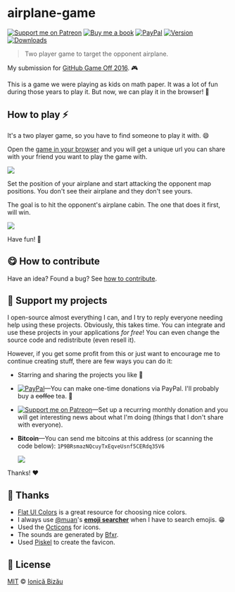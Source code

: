 
# airplane-game

 [![Support me on Patreon][badge_patreon]][patreon] [![Buy me a book][badge_amazon]][amazon] [![PayPal][badge_paypal_donate]][paypal-donations] [![Version](https://img.shields.io/npm/v/airplane-game.svg)](https://www.npmjs.com/package/airplane-game) [![Downloads](https://img.shields.io/npm/dt/airplane-game.svg)](https://www.npmjs.com/package/airplane-game)

> Two player game to target the opponent airplane.


My submission for [GitHub Game Off 2016](https://github.com/blog/2274-game-off-theme-announcement). :video_game:

This is a game we were playing as kids on math paper. It was a lot of fun during those years to play it. But now, we can play it in the browser! :rocket:

## How to play :zap:

It's a two player game, so you have to find someone to play it with. :smile:

Open the [game in your browser](https://ionicabizau.github.io/airplane-game/) and you will get a unique url you can share with your friend you want to play the game with.

[![](http://i.imgur.com/BgMwcGM.png)](https://ionicabizau.github.io/airplane-game/)

Set the position of your airplane and start attacking the opponent map positions. You don't see their airplane and they don't see yours.

The goal is to hit the opponent's airplane cabin. The one that does it first, will win.

![](http://i.imgur.com/cCeZOfY.png)

Have fun! :tada:


## :yum: How to contribute
Have an idea? Found a bug? See [how to contribute][contributing].


## :sparkling_heart: Support my projects

I open-source almost everything I can, and I try to reply everyone needing help using these projects. Obviously,
this takes time. You can integrate and use these projects in your applications *for free*! You can even change the source code and redistribute (even resell it).

However, if you get some profit from this or just want to encourage me to continue creating stuff, there are few ways you can do it:

 - Starring and sharing the projects you like :rocket:
 - [![PayPal][badge_paypal]][paypal-donations]—You can make one-time donations via PayPal. I'll probably buy a ~~coffee~~ tea. :tea:
 - [![Support me on Patreon][badge_patreon]][patreon]—Set up a recurring monthly donation and you will get interesting news about what I'm doing (things that I don't share with everyone).
 - **Bitcoin**—You can send me bitcoins at this address (or scanning the code below): `1P9BRsmazNQcuyTxEqveUsnf5CERdq35V6`

    ![](https://i.imgur.com/z6OQI95.png)

Thanks! :heart:


## :cake: Thanks

 - [Flat UI Colors](http://flatuicolors.com/) is a great resource for choosing nice colors.
 - I always use [@muan](https://github.com/muan)'s [**emoji searcher**](http://emoji.muan.co/) when I have to search emojis. :grin:
 - Used the [Octicons](https://octicons.github.com/) for icons.
 - The sounds are generated by [Bfxr](http://www.bfxr.net/).
 - Used [Piskel](http://www.piskelapp.com/) to create the favicon.


## :scroll: License

[MIT][license] © [Ionică Bizău][website]

[badge_patreon]: http://ionicabizau.github.io/badges/patreon.svg
[badge_amazon]: http://ionicabizau.github.io/badges/amazon.svg
[badge_paypal]: http://ionicabizau.github.io/badges/paypal.svg
[badge_paypal_donate]: http://ionicabizau.github.io/badges/paypal_donate.svg
[patreon]: https://www.patreon.com/ionicabizau
[amazon]: http://amzn.eu/hRo9sIZ
[paypal-donations]: https://www.paypal.com/cgi-bin/webscr?cmd=_s-xclick&hosted_button_id=RVXDDLKKLQRJW
[donate-now]: http://i.imgur.com/6cMbHOC.png

[license]: http://showalicense.com/?fullname=Ionic%C4%83%20Biz%C4%83u%20%3Cbizauionica%40gmail.com%3E%20(https%3A%2F%2Fionicabizau.net)&year=2016#license-mit
[website]: https://ionicabizau.net
[contributing]: /CONTRIBUTING.md
[docs]: /DOCUMENTATION.md
